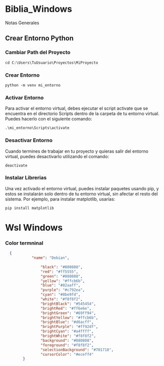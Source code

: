 # Biblia_Windows
Notas Generales


## Crear Entorno Python

### Cambiar Path del Proyecto
```
cd C:\Users\TuUsuario\Proyectos\MiProyecto

```
### Crear Entorno
```
python -m venv mi_entorno
```
### Activar Entorno
Para activar el entorno virtual, debes ejecutar el script activate que se encuentra en el directorio Scripts dentro de la carpeta de tu entorno virtual. Puedes hacerlo con el siguiente comando:
```
.\mi_entorno\Scripts\activate
```
### Desactivar Entorno
  Cuando termines de trabajar en tu proyecto y quieras salir del entorno virtual, puedes desactivarlo utilizando el comando:
```
deactivate

```
### Instalar Librerias
Una vez activado el entorno virtual, puedes instalar paquetes usando pip, y estos se instalarán solo dentro de tu entorno virtual, sin afectar el resto del sistema. Por ejemplo, para instalar matplotlib, usarías:
```
pip install matplotlib
```



# Wsl Windows 

### Color termninal
```json
  {
            "name": "Debian",
            
                "black": "#080808",
                "red": "#ff5555",
                "green": "#080808",
                "yellow": "#ffcb6b",
                "blue": "#82aaff",
                "purple": "#c792ea",
                "cyan": "#8be9fd",
                "white": "#f8f8f2",
                "brightBlack": "#545454",
                "brightRed": "#ff6e6e",
                "brightGreen": "#69ff94",
                "brightYellow": "#ffcb6b",
                "brightBlue": "#d6acff",
                "brightPurple": "#ff92df",
                "brightCyan": "#a4ffff",
                "brightWhite": "#f8f8f2",
                "background": "#080808",
                "foreground": "#f8f8f2",
                "selectionBackground": "#701718",
                "cursorColor": "#eceff4"
        }
```



